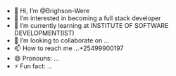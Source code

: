 - 👋 Hi, I’m @Brighson-Were
- 👀 I’m interested in becoming a full stack developer
- 🌱 I’m currently learning at INSTITUTE OF SOFTWARE DEVELOPMENT(IST)
- 💞️ I’m looking to collaborate on ...
- 📫 How to reach me ...+25499900197
- 😄 Pronouns: ...
- ⚡ Fun fact: ...

<!---
Brighson-Were/Brighson-Were is a ✨ special ✨ repository because its `README.md` (this file) appears on your GitHub profile.
You can click the Preview link to take a look at your changes.
--->
